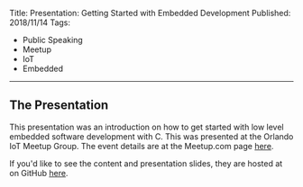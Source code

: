 Title: Presentation: Getting Started with Embedded Development
Published: 2018/11/14
Tags: 
- Public Speaking
- Meetup
- IoT
- Embedded
---

## The Presentation

This presentation was an introduction on how to get started with low level embedded software development with C. This was presented at the Orlando IoT Meetup Group. The event details are at the Meetup.com page <a href="https://www.meetup.com/iot-orlando/events/255797354/">here</a>.

If you'd like to see the content and presentation slides, they are hosted at on GitHub <a href="https://github.com/ProgrammerAl/StartingEmbeddedDevTalk">here</a>.

